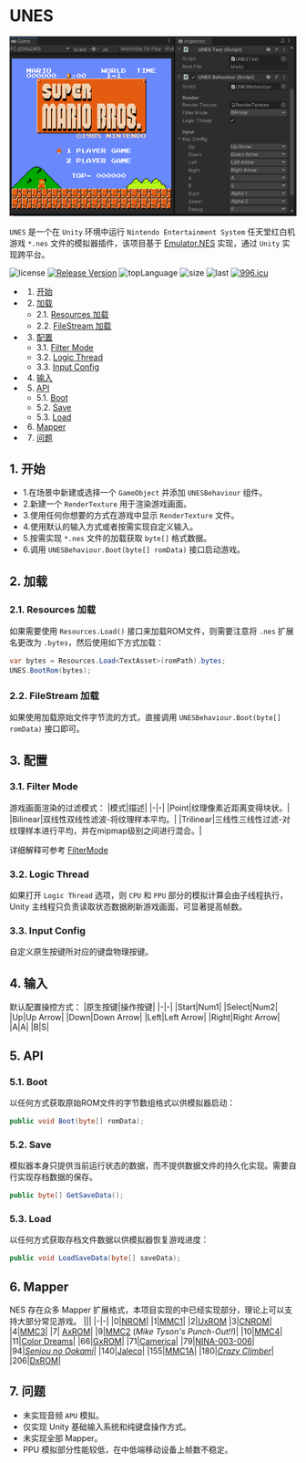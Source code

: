 ﻿# UNES

<div align="center">    
<img src="images/UNES_Preview.png"/>
</div>


`UNES` 是一个在 `Unity` 环境中运行 `Nintendo Entertainment System` 任天堂红白机游戏 `*.nes` 文件的模拟器插件，该项目基于 [Emulator.NES](https://github.com/Xyene/Emulator.NES) 实现，通过 `Unity` 实现跨平台。


![license](https://img.shields.io/github/license/ls9512/UNES)
[![Release Version](https://img.shields.io/badge/release-1.0.0-red.svg)](https://github.com/ls9512/UNES/releases)
![topLanguage](https://img.shields.io/github/languages/top/ls9512/UNES)
![size](https://img.shields.io/github/languages/code-size/ls9512/UNES)
![last](https://img.shields.io/github/last-commit/ls9512/UNES)
[![996.icu](https://img.shields.io/badge/link-996.icu-red.svg)](https://996.icu)


<!-- vscode-markdown-toc -->
* 1. [开始](#)
* 2. [加载](#-1)
	* 2.1. [Resources 加载](#Resources)
	* 2.2. [FileStream 加载](#FileStream)
* 3. [配置](#-1)
	* 3.1. [Filter Mode](#FilterMode)
	* 3.2. [Logic Thread](#LogicThread)
	* 3.3. [Input Config](#InputConfig)
* 4. [输入](#-1)
* 5. [API](#API)
	* 5.1. [Boot](#Boot)
	* 5.2. [Save](#Save)
	* 5.3. [Load](#Load)
* 6. [Mapper](#Mapper)
* 7. [问题](#-1)

<!-- vscode-markdown-toc-config
	numbering=true
	autoSave=true
	/vscode-markdown-toc-config -->
<!-- /vscode-markdown-toc -->

##  1. <a name=''></a>开始
* 1.在场景中新建或选择一个 `GameObject` 并添加 `UNESBehaviour` 组件。
* 2.新建一个 `RenderTexture` 用于渲染游戏画面。
* 3.使用任何你想要的方式在游戏中显示 `RenderTexture` 文件。
* 4.使用默认的输入方式或者按需实现自定义输入。
* 5.按需实现 `*.nes` 文件的加载获取 `byte[]` 格式数据。
* 6.调用 `UNESBehaviour.Boot(byte[] romData)` 接口启动游戏。

##  2. <a name='-1'></a>加载
###  2.1. <a name='Resources'></a>Resources 加载
如果需要使用 `Resources.Load()` 接口来加载ROM文件，则需要注意将 `.nes` 扩展名更改为 `.bytes`，然后使用如下方式加载：
``` csharp
var bytes = Resources.Load<TextAsset>(romPath).bytes;
UNES.BootRom(bytes);
```
###  2.2. <a name='FileStream'></a>FileStream 加载
如果使用加载原始文件字节流的方式，直接调用 `UNESBehaviour.Boot(byte[] romData)` 接口即可。

##  3. <a name='-1'></a>配置
###  3.1. <a name='FilterMode'></a>Filter Mode
游戏画面渲染的过滤模式：
|模式|描述|
|-|-|
|Point|纹理像素近距离变得块状。|
|Bilinear|双线性双线性滤波-将纹理样本平均。|
|Trilinear|三线性三线性过滤-对纹理样本进行平均，并在mipmap级别之间进行混合。|

详细解释可参考 [FilterMode](https://docs.unity3d.com/ScriptReference/FilterMode.html)

###  3.2. <a name='LogicThread'></a>Logic Thread
如果打开 `Logic Thread` 选项，则 `CPU` 和 `PPU` 部分的模拟计算会由子线程执行，Unity 主线程只负责读取状态数据刷新游戏画面，可显著提高帧数。

###  3.3. <a name='InputConfig'></a>Input Config
自定义原生按键所对应的键盘物理按键。

##  4. <a name='-1'></a>输入
默认配置操控方式：
|原生按键|操作按键|
|-|-|
|Start|Num1|
|Select|Num2|
|Up|Up Arrow|
|Down|Down Arrow|
|Left|Left Arrow|
|Right|Right Arrow|
|A|A|
|B|S|

##  5. <a name='API'></a>API
###  5.1. <a name='Boot'></a>Boot
以任何方式获取原始ROM文件的字节数组格式以供模拟器启动：
``` csharp
public void Boot(byte[] romData);
```

###  5.2. <a name='Save'></a>Save
模拟器本身只提供当前运行状态的数据，而不提供数据文件的持久化实现。需要自行实现存档数据的保存。
``` csharp
public byte[] GetSaveData();
```

###  5.3. <a name='Load'></a>Load
以任何方式获取存档文件数据以供模拟器恢复游戏进度：
``` csharp
public void LoadSaveData(byte[] saveData);
```

##  6. <a name='Mapper'></a>Mapper
NES 存在众多 Mapper 扩展格式，本项目实现的中已经实现部分，理论上可以支持大部分常见游戏。
|||
|-|-|
|0|[NROM](http://bootgod.dyndns.org:7777/search.php?ines=0)|
|1|[MMC1](http://bootgod.dyndns.org:7777/search.php?ines=1)|
|2|[UxROM](http://bootgod.dyndns.org:7777/search.php?ines=2)
|3|[CNROM](http://bootgod.dyndns.org:7777/search.php?ines=3)|
|4|[MMC3](http://bootgod.dyndns.org:7777/search.php?ines=4)|
|7| [AxROM](http://bootgod.dyndns.org:7777/search.php?ines=7)|
|9|[MMC2](http://bootgod.dyndns.org:7777/search.php?ines=9) (*Mike Tyson's Punch-Out!!*)|
|10|[MMC4](http://bootgod.dyndns.org:7777/search.php?ines=10)|
|11|[Color Dreams](http://bootgod.dyndns.org:7777/search.php?ines=11)|
|66|[GxROM](http://bootgod.dyndns.org:7777/search.php?ines=66)|
|71|[Camerica](http://bootgod.dyndns.org:7777/search.php?ines=71)|
|79|[NINA-003-006](http://bootgod.dyndns.org:7777/search.php?ines=79)|
|94|[*Senjou no Ookami*](http://bootgod.dyndns.org:7777/search.php?ines=94)|
|140|[Jaleco](http://bootgod.dyndns.org:7777/search.php?ines=140)|
|155|[MMC1A](http://bootgod.dyndns.org:7777/search.php?ines=155)|
|180|[*Crazy Climber*](http://bootgod.dyndns.org:7777/search.php?ines=180)|
|206|[DxROM](http://bootgod.dyndns.org:7777/search.php?ines=206)|

##  7. <a name='-1'></a>问题
* 未实现音频 `APU` 模拟。
* 仅实现 Unity 基础输入系统和纯键盘操作方式。
* 未实现全部 Mapper。
* PPU 模拟部分性能较低，在中低端移动设备上帧数不稳定。